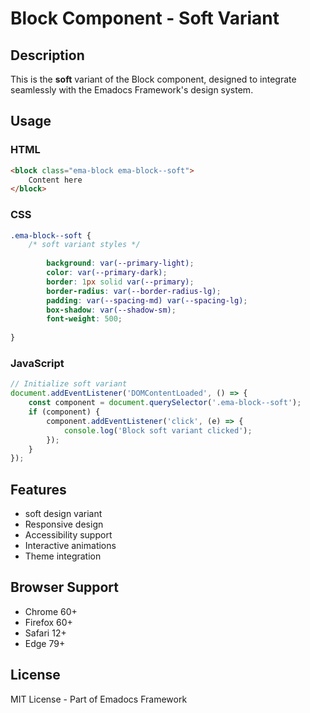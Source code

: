 # Block Component - Soft Variant

## Description
This is the **soft** variant of the Block component, designed to integrate seamlessly with the Emadocs Framework's design system.

## Usage

### HTML
```html
<block class="ema-block ema-block--soft">
    Content here
</block>
```

### CSS
```css
.ema-block--soft {
    /* soft variant styles */
    
        background: var(--primary-light);
        color: var(--primary-dark);
        border: 1px solid var(--primary);
        border-radius: var(--border-radius-lg);
        padding: var(--spacing-md) var(--spacing-lg);
        box-shadow: var(--shadow-sm);
        font-weight: 500;
    
}
```

### JavaScript
```javascript
// Initialize soft variant
document.addEventListener('DOMContentLoaded', () => {
    const component = document.querySelector('.ema-block--soft');
    if (component) {
        component.addEventListener('click', (e) => {
            console.log('Block soft variant clicked');
        });
    }
});
```

## Features
- soft design variant
- Responsive design
- Accessibility support
- Interactive animations
- Theme integration

## Browser Support
- Chrome 60+
- Firefox 60+
- Safari 12+
- Edge 79+

## License
MIT License - Part of Emadocs Framework
